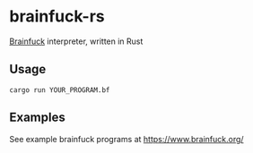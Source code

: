 # brainfuck-rs
[Brainfuck](https://en.wikipedia.org/wiki/Brainfuck) interpreter, written in Rust

## Usage

```
cargo run YOUR_PROGRAM.bf
```

## Examples

See example brainfuck programs at https://www.brainfuck.org/
